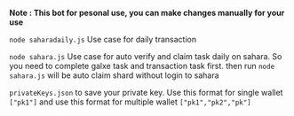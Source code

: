 **Note : This bot for pesonal use, you can make changes manually for your use**

```node saharadaily.js```
Use case for daily transaction

```node sahara.js```
Use case for auto verify and claim task daily on sahara. So you need to complete galxe task and transaction task first. then run ```node sahara.js``` will be auto claim shard without login to sahara


```privateKeys.json``` to save your private key. Use this format for single wallet ```["pk1"]``` and use this format for multiple wallet ```["pk1","pk2","pk"]```
